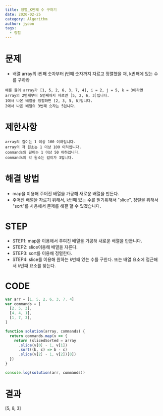 ```yaml
---
title: 정렬_K번째 수 구하기
date: 2020-02-25
category: Algorithm
author: jyoon
tags:
  - 정렬
---
```


# 문제

- 배열 array의 i번째 숫자부터 j번째 숫자까지 자르고 정렬했을 때, k번째에 있는 수를 구하라

```
예를 들어 array가 [1, 5, 2, 6, 3, 7, 4], i = 2, j = 5, k = 3이라면
array의 2번째부터 5번째까지 자르면 [5, 2, 6, 3]입니다.
1에서 나온 배열을 정렬하면 [2, 3, 5, 6]입니다.
2에서 나온 배열의 3번째 숫자는 5입니다.
```

# 제한사항

```
array의 길이는 1 이상 100 이하입니다.
array의 각 원소는 1 이상 100 이하입니다.
commands의 길이는 1 이상 50 이하입니다.
commands의 각 원소는 길이가 3입니다.
```

# 해결 방법

- map을 이용해 주어진 배열을 가공해 새로운 배열을 만든다.
- 주어진 배열을 자르기 위해서, k번째 있는 수를 얻기위해서 "slice", 정렬을 위해서 "sort"를 사용해서 문제를 해결 할 수 있겠습니다.

# STEP

- STEP1: map을 이용해서 주여진 배열을 가공해 새로운 배열을 만듭니다.
- STEP2: slice이용해 배열을 자른다.
- STEP3: sort를 이용해 정렬한다.
- STEP4: slice를 이용해 원하는 k번째 있는 수를 구한다. 또는 배열 요소에 접근해서 k번째 요소를 찾는다.

# CODE

```js
var arr = [1, 5, 2, 6, 3, 7, 4]
var commands = [
  [2, 5, 3],
  [4, 4, 1],
  [1, 7, 3],
]

function solution(array, commands) {
  return commands.map(v => {
    return (slicedSorted = array
      .slice(v[0] - 1, v[1])
      .sort((b, c) => b - c)
      .slice(v[2] - 1, v[2])[0])
  })
}

console.log(solution(arr, commands))
```

# 결과

[5, 6, 3]
